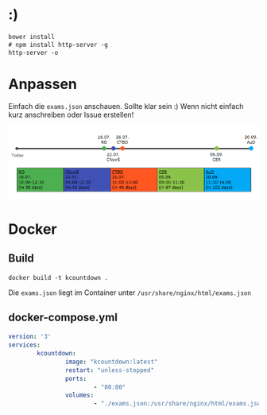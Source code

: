 # :)
```shell
bower install
# npm install http-server -g
http-server -o
```

# Anpassen
Einfach die `exams.json` anschauen. Sollte klar sein :) Wenn nicht einfach kurz anschreiben oder Issue erstellen!

![Screenshot](screenshot.png)

# Docker
## Build
```shell
docker build -t kcountdown .
```

Die `exams.json` liegt im Container unter `/usr/share/nginx/html/exams.json`

## docker-compose.yml
```yaml
version: '3'
services:
        kcountdown:
                image: "kcountdown:latest"
                restart: "unless-stopped"
                ports:
                        - "80:80"
                volumes:
                        - "./exams.json:/usr/share/nginx/html/exams.json"
```

